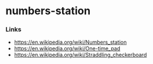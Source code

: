 # numbers-station

### Links

- https://en.wikipedia.org/wiki/Numbers_station
- https://en.wikipedia.org/wiki/One-time_pad
- https://en.wikipedia.org/wiki/Straddling_checkerboard
